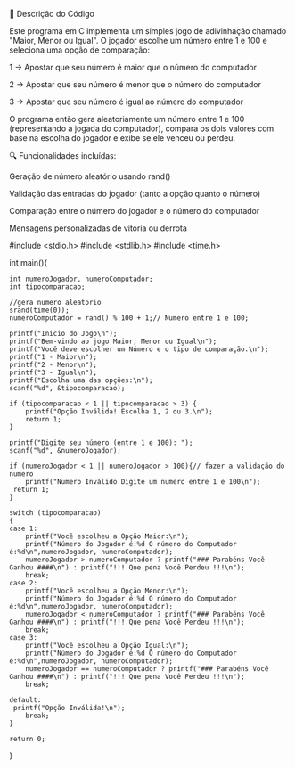📝 Descrição do Código

Este programa em C implementa um simples jogo de adivinhação chamado "Maior, Menor ou Igual". O jogador escolhe um número entre 1 e 100 e seleciona uma opção de comparação:

1 → Apostar que seu número é maior que o número do computador

2 → Apostar que seu número é menor que o número do computador

3 → Apostar que seu número é igual ao número do computador

O programa então gera aleatoriamente um número entre 1 e 100 (representando a jogada do computador), compara os dois valores com base na escolha do jogador e exibe se ele venceu ou perdeu.

🔍 Funcionalidades incluídas:

Geração de número aleatório usando rand()

Validação das entradas do jogador (tanto a opção quanto o número)

Comparação entre o número do jogador e o número do computador

Mensagens personalizadas de vitória ou derrota

#include <stdio.h>
#include <stdlib.h>
#include <time.h>

int main(){

    int numeroJogador, numeroComputador;
    int tipocomparacao;
     
    //gera numero aleatorio
    srand(time(0));
    numeroComputador = rand() % 100 + 1;// Numero entre 1 e 100;

    printf("Inicio do Jogo\n");
    printf("Bem-vindo ao jogo Maior, Menor ou Igual\n");
    printf("Você deve escolher um Número e o tipo de comparação.\n");
    printf("1 - Maior\n");
    printf("2 - Menor\n");
    printf("3 - Igual\n");
    printf("Escolha uma das opções:\n");
    scanf("%d", &tipocomparacao);

    if (tipocomparacao < 1 || tipocomparacao > 3) {
        printf("Opção Inválida! Escolha 1, 2 ou 3.\n");
        return 1;
    }

    printf("Digite seu número (entre 1 e 100): ");
    scanf("%d", &numeroJogador);

    if (numeroJogador < 1 || numeroJogador > 100){// fazer a validação do numero
        printf("Numero Inválido Digite um numero entre 1 e 100\n");
     return 1;
    }
    
    switch (tipocomparacao)
    {
    case 1:
        printf("Você escolheu a Opção Maior:\n");
        printf("Número do Jogador é:%d O número do Computador é:%d\n",numeroJogador, numeroComputador);
        numeroJogador > numeroComputador ? printf("### Parabéns Você Ganhou ####\n") : printf("!!! Que pena Você Perdeu !!!\n");
        break;
    case 2:
        printf("Você escolheu a Opção Menor:\n");
        printf("Número do Jogador é:%d O número do Computador é:%d\n",numeroJogador, numeroComputador);
        numeroJogador < numeroComputador ? printf("### Parabéns Você Ganhou ####\n") : printf("!!! Que pena Você Perdeu !!!\n");
        break;
    case 3:
        printf("Você escolheu a Opção Igual:\n");
        printf("Número do Jogador é:%d O número do Computador é:%d\n",numeroJogador, numeroComputador);
        numeroJogador == numeroComputador ? printf("### Parabéns Você Ganhou ####\n") : printf("!!! Que pena Você Perdeu !!!\n");
        break;
    
    default:
     printf("Opção Inválida!\n");
        break;
    }

    return 0;
}

